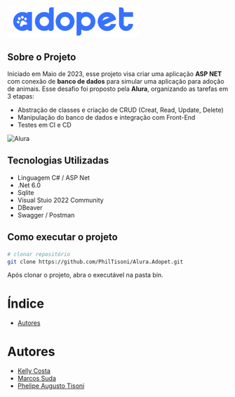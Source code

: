 <img style = "width: 300px" src = "https://raw.githubusercontent.com/paulobarone/adopet/main/public/img/logotipo-blue.svg" alt = "Adopet"> 

## Sobre o Projeto
Iniciado em Maio de 2023, esse projeto visa criar uma aplicação **ASP NET** com conexão de **banco de dados** para simular uma aplicação para adoção de animais. Esse desafio foi proposto pela **Alura**, organizando as tarefas em 3 etapas:

- Abstração de classes e criação de CRUD (Creat, Read, Update, Delete)
- Manipulação do banco de dados e integração com Front-End
- Testes em CI e CD

<img style = "width: 300px" src = "https://i.ytimg.com/vi/d1zJ5LPnAcg/maxresdefault.jpg" alt = "Alura"> 

## Tecnologias Utilizadas
- Linguagem C# / ASP Net
- .Net 6.0
- Sqlite
- Visual Stuio 2022 Community
- DBeaver
- Swagger / Postman

## Como executar o projeto
```bash
# clonar repositório
git clone https://github.com/PhilTisoni/Alura.Adopet.git
```
Após clonar o projeto, abra o executável na pasta bin.

# Índice

- <a href = "#Autores">Autores</a>

# Autores
- [Kelly Costa](https://www.linkedin.com/in/kelly-costa-5105b8241/ "Kelly Linkedin")
- [Marcos Suda](https://www.linkedin.com/in/marcossuda74/ "Marcos Linkedin")
- [Phelipe Augusto Tisoni](https://www.linkedin.com/in/phelipetisoni "Phelipe Linkedin")
